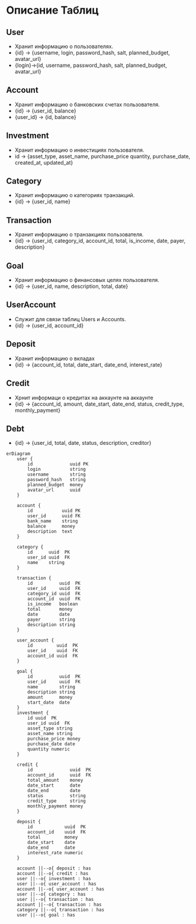 # Описание Таблиц
## User
- Хранит информацию о пользователях.
- {id} -> {username, login, password_hash, salt, planned_budget, avatar_url}
- {login}->{id, username, password_hash, salt, planned_budget, avatar_url}
## Account
- Хранит информацию о банковских счетах пользователя.
- {id} -> {user_id, balance}
- {user_id} -> {id, balance}
## Investment
- Хранит информацию о инвестициях пользователя.
- id -> {asset_type, asset_name, purchase_price quantity, purchase_date, created_at, updated_at}
## Category
- Хранит информацию о категориях транзакций.
- {id} -> {user_id, name}
## Transaction
- Хранит информацию о транзакциях пользователя.
- {id} -> {user_id, category_id, account_id, total, is_income, date, payer, description}
## Goal
- Хранит информацию о финансовых целях пользователя.
- {id} -> {user_id, name, description, total, date}
## UserAccount
- Служит для связи таблиц Users и Accounts.
- {id} -> {user_id, account_id}
## Deposit
- Хранит информацию о вкладах
- {id} -> {account_id, total, date_start, date_end, interest_rate}
## Credit
- Хрнит информаци о кредитах на аккаунте на аккаунте
- {id} -> {account_id, amount, date_start, date_end, status, credit_type, monthly_payment}
## Debt
- {id} -> {user_id, total, date, status, description, creditor}




```mermaid
erDiagram
    user {
        id              uuid PK
        login           string
        username        string
        password_hash   string
        planned_budget  money
        avatar_url      uuid
    }

    account {
        id           uuid PK
        user_id      uuid FK
        bank_name    string
        balance      money
        description  text
    }
    
    category {
        id      uuid  PK
        user_id uuid  FK
        name    string
    }

    transaction {
        id          uuid  PK
        user_id     uuid  FK
        category_id uuid  FK
        account_id  uuid  FK
        is_income   boolean
        total       money
        date        date
        payer       string
        description string
    }
    
    user_account {
        id         uuid  PK
        user_id    uuid  FK
        account_id uuid  FK
    }

    goal {
        id          uuid  PK
        user_id     uuid  FK
        name        string
        description string
        amount      money
        start_date  date
    }
    investment {
        id uuid  PK
        user_id uuid  FK
        asset_type string
        asset_name string
        purchase_price money 
        purchase_date date
        quantity numeric
    }

    credit {
        id              uuid  PK
        account_id      uuid  FK        
        total_amount    money
        date_start      date
        date_end        date
        status          string
        credit_type     string
        monthly_payment money
    }
    
    deposit {
        id            uuid  PK
        account_id    uuid  FK
        total         money
        date_start    date
        date_end      date
        interest_rate numeric
    }

    account ||--o{ deposit : has
    account ||--o{ credit : has
    user ||--o{ investment : has
    user ||--o{ user_account : has
    account ||--o{ user_account : has
    user ||--o{ category : has
    user ||--o{ transaction : has
    account ||--o{ transaction : has
    category ||--o{ transaction : has
    user ||--o{ goal : has
    
```
